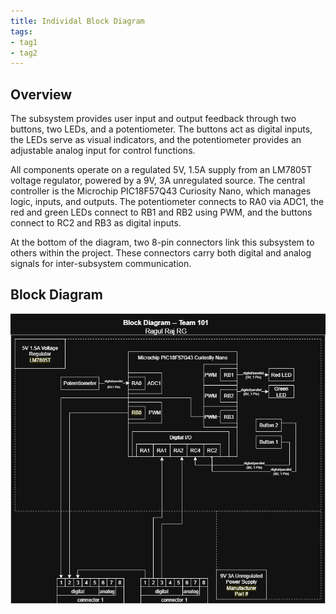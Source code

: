 ```yaml
---
title: Individal Block Diagram
tags:
- tag1
- tag2
---
```


## Overview
The subsystem provides user input and output feedback through two buttons, two LEDs, and a potentiometer. The buttons act as digital inputs, the LEDs serve as visual indicators, and the potentiometer provides an adjustable analog input for control functions.

All components operate on a regulated 5V, 1.5A supply from an LM7805T voltage regulator, powered by a 9V, 3A unregulated source. The central controller is the Microchip PIC18F57Q43 Curiosity Nano, which manages logic, inputs, and outputs. The potentiometer connects to RA0 via ADC1, the red and green LEDs connect to RB1 and RB2 using PWM, and the buttons connect to RC2 and RB3 as digital inputs.

At the bottom of the diagram, two 8-pin connectors link this subsystem to others within the project. These connectors carry both digital and analog signals for inter-subsystem communication. 



## Block Diagram 

![Example of Indivial Block diagram ](individual-block-diagram.png)
